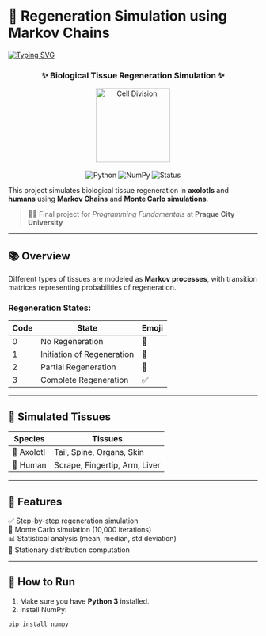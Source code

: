 # 🧬 Regeneration Simulation using Markov Chains
[![Typing SVG](https://readme-typing-svg.herokuapp.com?font=Fira+Code&pause=1000&color=36BCF7&width=435&lines=Axolotl+Regeneration;Human+Regeneration;Markov+Chain+Simulation;Monte+Carlo+Experiments)](https://git.io/typing-svg)

<div align="center">
  <h3>✨ Biological Tissue Regeneration Simulation ✨</h3>
  <img src="https://media0.giphy.com/media/v1.Y2lkPTc5MGI3NjExMGtkOXA0eXBvOHp4ZDNyNHZvcW90cXY4dmI1OWtqYWNoeTlpZ2wyYiZlcD12MV9pbnRlcm5hbF9naWZfYnlfaWQmY3Q9Zw/wKWxuUOcp9fdvckBty/giphy.gif" width="150" alt="Cell Division">
<br><br>
  <img alt="Python" src="https://img.shields.io/badge/Python-3776AB?style=for-the-badge&logo=python&logoColor=white">
  <img alt="NumPy" src="https://img.shields.io/badge/NumPy-013243?style=for-the-badge&logo=numpy&logoColor=white">
  <img alt="Status" src="https://img.shields.io/badge/Status-Active-brightgreen?style=for-the-badge">
</div>

This project simulates biological tissue regeneration in **axolotls** and **humans** using **Markov Chains** and **Monte Carlo simulations**.

> 🧑‍💻 Final project for *Programming Fundamentals* at **Prague City University**

---

## 📚 Overview

Different types of tissues are modeled as **Markov processes**, with transition matrices representing probabilities of regeneration.

### Regeneration States:
| Code | State                     | Emoji |
|------|---------------------------|--------|
| 0    | No Regeneration           | 🚫     |
| 1    | Initiation of Regeneration | 🌱    |
| 2    | Partial Regeneration      | 🔄     |
| 3    | Complete Regeneration     | ✅     |

---

## 🧪 Simulated Tissues

| Species   | Tissues                                      |
|-----------|----------------------------------------------|
| 🦎 Axolotl | Tail, Spine, Organs, Skin                    |
| 🧍 Human   | Scrape, Fingertip, Arm, Liver                |

---

## 🔁 Features

✅ Step-by-step regeneration simulation  
🎲 Monte Carlo simulation (10,000 iterations)  
📊 Statistical analysis (mean, median, std deviation)  
🔂 Stationary distribution computation  

---

## 🚀 How to Run

1. Make sure you have **Python 3** installed.
2. Install NumPy:

```bash
pip install numpy

